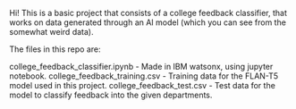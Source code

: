 Hi! This is a basic project that consists of a college feedback classifier, that works on data generated through an AI model (which you can see from the somewhat weird data).

The files in this repo are:

college_feedback_classifier.ipynb - Made in IBM watsonx, using jupyter notebook.
college_feedback_training.csv - Training data for the FLAN-T5 model used in this project.
college_feedback_test.csv - Test data for the model to classify feedback into the given departments.
